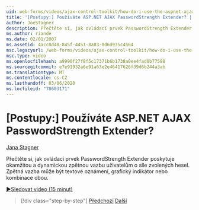 ```yaml
---
uid: web-forms/videos/ajax-control-toolkit/how-do-i-use-the-aspnet-ajax-passwordstrength-extender
title: '[Postupy:] Používáte ASP.NET AJAX PasswordStrength Extender? | Dokumenty Microsoft'
author: JoeStagner
description: Přečtěte si, jak ovládací prvek PasswordStrength Extender poskytuje okamžitou a dynamickou zpětnou vazbu uživatelům o síle zvolených hesel. Zpětná vazba c...
ms.author: riande
ms.date: 02/01/2007
ms.assetid: 4acc8d48-845f-4451-8a83-0d6d935c4564
msc.legacyurl: /web-forms/videos/ajax-control-toolkit/how-do-i-use-the-aspnet-ajax-passwordstrength-extender
msc.type: video
ms.openlocfilehash: a9990f27f8f5c17371b6b1738a0ee4fad0b77588
ms.sourcegitcommit: e7e91932a6e91a63e2e46417626f39d6b244a3ab
ms.translationtype: MT
ms.contentlocale: cs-CZ
ms.lasthandoff: 03/06/2020
ms.locfileid: "78603171"
---
```

# <a name="how-do-i-use-the-aspnet-ajax-passwordstrength-extender"></a>[Postupy:] Používáte ASP.NET AJAX PasswordStrength Extender?

[Jana Stagner](https://github.com/JoeStagner)

Přečtěte si, jak ovládací prvek PasswordStrength Extender poskytuje okamžitou a dynamickou zpětnou vazbu uživatelům o síle zvolených hesel. Zpětná vazba může být textové oznámení, grafický indikátor nebo kombinace obou.

[&#9654;Sledovat video (15 minut)](https://channel9.msdn.com/Blogs/ASP-NET-Site-Videos/how-do-i-use-the-aspnet-ajax-passwordstrength-extender)

> [!div class="step-by-step"]
> [Předchozí](how-do-i-use-the-aspnet-ajax-dropshadow-extender.md)
> [Další](how-do-i-get-started-with-the-aspnet-ajax-animation-extender-control.md)

